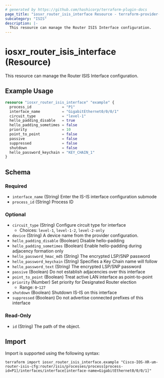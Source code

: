 ```yaml
---
# generated by https://github.com/hashicorp/terraform-plugin-docs
page_title: "iosxr_router_isis_interface Resource - terraform-provider-iosxr"
subcategory: "ISIS"
description: |-
  This resource can manage the Router ISIS Interface configuration.
---
```


# iosxr_router_isis_interface (Resource)

This resource can manage the Router ISIS Interface configuration.

## Example Usage

```terraform
resource "iosxr_router_isis_interface" "example" {
  process_id              = "P1"
  interface_name          = "GigabitEthernet0/0/0/1"
  circuit_type            = "level-1"
  hello_padding_disable   = true
  hello_padding_sometimes = false
  priority                = 10
  point_to_point          = false
  passive                 = false
  suppressed              = false
  shutdown                = false
  hello_password_keychain = "KEY_CHAIN_1"
}
```

<!-- schema generated by tfplugindocs -->
## Schema

### Required

- `interface_name` (String) Enter the IS-IS interface configuration submode
- `process_id` (String) Process ID

### Optional

- `circuit_type` (String) Configure circuit type for interface
  - Choices: `level-1`, `level-1-2`, `level-2-only`
- `device` (String) A device name from the provider configuration.
- `hello_padding_disable` (Boolean) Disable hello-padding
- `hello_padding_sometimes` (Boolean) Enable hello-padding during adjacency formation only
- `hello_password_hmac_md5` (String) The encrypted LSP/SNP password
- `hello_password_keychain` (String) Specifies a Key Chain name will follow
- `hello_password_text` (String) The encrypted LSP/SNP password
- `passive` (Boolean) Do not establish adjacencies over this interface
- `point_to_point` (Boolean) Treat active LAN interface as point-to-point
- `priority` (Number) Set priority for Designated Router election
  - Range: `0`-`127`
- `shutdown` (Boolean) Shutdown IS-IS on this interface
- `suppressed` (Boolean) Do not advertise connected prefixes of this interface

### Read-Only

- `id` (String) The path of the object.

## Import

Import is supported using the following syntax:

```shell
terraform import iosxr_router_isis_interface.example "Cisco-IOS-XR-um-router-isis-cfg:router/isis/processes/process[process-id=P1]/interfaces/interface[interface-name=GigabitEthernet0/0/0/1]"
```
